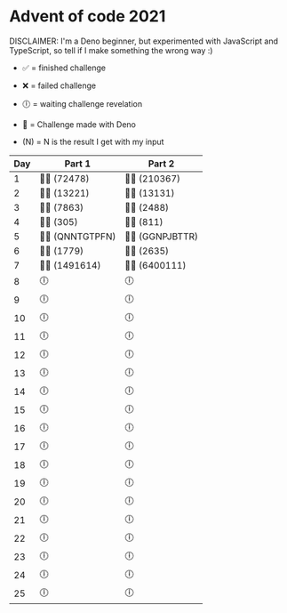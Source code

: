# Advent of code 2021

DISCLAIMER: I'm a Deno beginner, but experimented with JavaScript and TypeScript, so tell if I make something the wrong way :)

- ✅ = finished challenge
- ❌ = failed challenge
- 🕕 = waiting challenge revelation

- 🦕 = Challenge made with Deno

- (N) = N is the result I get with my input

| Day | Part 1           | Part 2           |
| --- | ---------------- | ---------------- |
| 1   | 🦕✅ (72478)     | 🦕✅ (210367)    |
| 2   | 🦕✅ (13221)     | 🦕✅ (13131)     |
| 3   | 🦕✅ (7863)      | 🦕✅ (2488)      |
| 4   | 🦕✅ (305)       | 🦕✅ (811)       |
| 5   | 🦕✅ (QNNTGTPFN) | 🦕✅ (GGNPJBTTR) |
| 6   | 🦕✅ (1779)      | 🦕✅ (2635)      |
| 7   | 🦕✅ (1491614)   | 🦕✅ (6400111)   |
| 8   | 🕕               | 🕕               |
| 9   | 🕕               | 🕕               |
| 10  | 🕕               | 🕕               |
| 11  | 🕕               | 🕕               |
| 12  | 🕕               | 🕕               |
| 13  | 🕕               | 🕕               |
| 14  | 🕕               | 🕕               |
| 15  | 🕕               | 🕕               |
| 16  | 🕕               | 🕕               |
| 17  | 🕕               | 🕕               |
| 18  | 🕕               | 🕕               |
| 19  | 🕕               | 🕕               |
| 20  | 🕕               | 🕕               |
| 21  | 🕕               | 🕕               |
| 22  | 🕕               | 🕕               |
| 23  | 🕕               | 🕕               |
| 24  | 🕕               | 🕕               |
| 25  | 🕕               | 🕕               |
